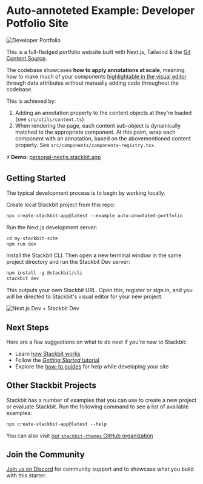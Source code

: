 # Auto-annoteted Example: Developer Potfolio Site

![Developer Portfolio](https://assets.stackbit.com/docs/personal-nextjs-starter-thumb.png)

This is a full-fledged portfolio website built with Next.js, Tailwind & the [Git Content Source](https://docs.stackbit.com/integrations/content-sources/git).

The codebase showcases **how to apply annotations at scale**, meaning: how to make much of your components [highlightable in the visual editor](https://docs.stackbit.com/features/visual-editing/inline-editor) through data attributes without manually adding code throughout the codebase.

This is achieved by:

1. Adding an annotation property to the content objects at they're loaded (see `src/utils/content.ts`)
1. When rendering the page, each content sub-object is dynamically matched to the appropriate component. At this point, wrap each component with an annotation, based on the abovementioned content property. See `src/components/components-registry.tsx`.

**⚡ Demo:** [personal-nextjs.stackbit.app](https://personal-nextjs.stackbit.app/)

## Getting Started

The typical development process is to begin by working locally.

Create local Stackbit project from this repo:

```txt
npx create-stackbit-app@latest --example auto-annotated-portfolio
```

Run the Next.js development server:

```txt
cd my-stackbit-site
npm run dev
```

Install the Stackbit CLI. Then open a new terminal window in the same project directory and run the Stackbit Dev server:

```txt
npm install -g @stackbit/cli
stackbit dev
```

This outputs your own Stackbit URL. Open this, register or sign in, and you will be directed to Stackbit's visual editor for your new project.

![Next.js Dev + Stackbit Dev](https://assets.stackbit.com/docs/next-dev-stackbit-dev.png)

## Next Steps

Here are a few suggestions on what to do next if you're new to Stackbit:

- Learn [how Stackbit works](https://docs.stackbit.com/conceptual-guides/how-stackbit-works/)
- Follow the [_Getting Started_ tutorial](https://docs.stackbit.com/getting-started/)
- Explore the [how-to guides](https://docs.stackbit.com/how-to-guides/) for help while developing your site

## Other Stackbit Projects

Stackbit has a number of examples that you can use to create a new project or evaluate Stackbit. Run the following command to see a list of available examples:

```txt
npx create-stackbit-app@latest --help
```

You can also visit [our `stackbit-themes` GitHub organization](https://github.com/stackbit-themes)

## Join the Community

[Join us on Discord](https://discord.gg/HUNhjVkznH) for community support and to showcase what you build with this starter.
